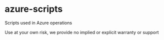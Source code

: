 # azure-scripts
Scripts used in Azure operations

Use at your own risk, we provide no implied or explicit warranty or support